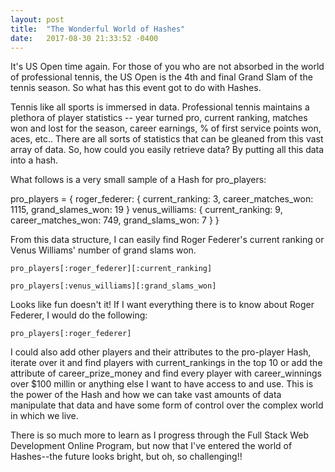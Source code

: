 ```yaml
---
layout: post
title:  "The Wonderful World of Hashes"
date:   2017-08-30 21:33:52 -0400
---
```



It's US Open time again.  For those of you who are not absorbed in the world of professional tennis, the US Open is the 4th and final Grand Slam of the tennis season.  So what has this event got to do with Hashes.

Tennis like all sports is immersed in data.  Professional tennis maintains a plethora of player statistics -- year turned pro, current ranking, matches won and lost for the season, career earnings, % of first service points won, aces, etc..  There are all sorts of statistics that can be gleaned from this vast array of data.  So, how could you easily retrieve data?  By putting all this data into a hash.

What follows is a very small sample of a Hash for pro_players: 

pro_players = {
  roger_federer: {
    current_ranking: 3,
    career_matches_won: 1115,
    grand_slames_won: 19
  }
  venus_williams: {
    current_ranking: 9,
    career_matches_won: 749,
    grand_slams_won: 7
  }
}

From this data structure, I can easily find Roger Federer's current ranking or Venus Williams' number of grand slams won.

```
pro_players[:roger_federer][:current_ranking]  

pro_players[:venus_williams][:grand_slams_won]
```

Looks like fun doesn't it!  If I want everything there is to know about Roger Federer, I would do the following:

```
pro_players[:roger_federer]
```
I could also add other players and their attributes to the pro-player Hash, iterate over it and find players with current_rankings in the top 10 or add the attribute of career_prize_money and find every player with career_winnings over $100 millin or anything else I want to have access to and use.  This is the power of the Hash and how we can take vast amounts of data manipulate that data and have some form of control over the complex world in which we live.

There is so much more to learn as I progress through the Full Stack Web Development Online Program,  but now that I've entered the world of Hashes--the future looks bright, but oh, so challenging!!


